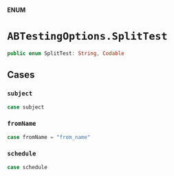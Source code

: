 **ENUM**

# `ABTestingOptions.SplitTest`

```swift
public enum SplitTest: String, Codable
```

## Cases
### `subject`

```swift
case subject
```

### `fromName`

```swift
case fromName = "from_name"
```

### `schedule`

```swift
case schedule
```
